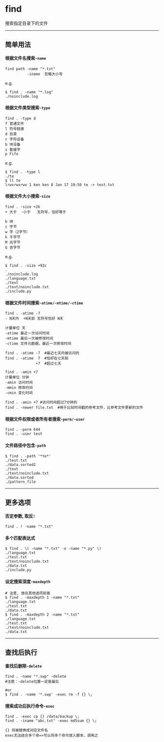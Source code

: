# find


搜索指定目录下的文件

--------------------------------


## 简单用法


#### 根据文件名搜索`-name`
```
find path -name "*.txt"
          -iname  忽略大小写
```

e.g.

```
$ find . -name "*.log"
./noinclude.log
```

#### 根据文件类型搜索`-type`
```
find . -type d
f 普通文件
l 符号链接
d 目录
c 字符设备
b 块设备
s 套接字
p Fifo
```

e.g.
```
$ find . -type l
./te
$ ll te
lrwxrwxrwx 1 ken ken 8 Jan 17 19:50 te -> test.txt
```


#### 根据文件大小搜索`-size`

```
find . -size +2k
+ 大于  -小于   无符号，恰好等于

b 块
c 字节
w 字（2字节）
k 千字节
M 兆字节
G 吉字节
```

e.g.
```
$ find . -size +92c
.
./noinclude.log
./language.txt
./text
./text/noinclude.txt
./include.py
```

#### 根据文件时间搜索`-atime/-mtime/-ctime`

```
find . -atime -7
- N天内  +N天前 无符号恰好 N天

计量单位 天
-atime 最近一次访问时间
-mtime 最后一次被修改时间
-ctime 文件元数据，最近一次修改时间

find . -atime -7  #最近七天内被访问的
find . -atime  7  #恰好在七天前
              +7  #超过七天
```


```
find . -amin +7
计量单位 分钟
-amin 访问时间
-mmin 修改时间
-cmin 变化时间

find . -amin +7 #访问时间超过7分钟的
find . -newer file.txt  #用于比较时间戳的参考文件，比参考文件更新的文件

```

#### 根据文件权限或者所有者搜索`-perm/-user`

```
find . -perm 644
find . -user test
```

#### 文件路径中包含`-path`

```
$ find . -path '*te*'
./test.txt
./data.sorted2
./text
./text/noinclude.txt
./data.sorted
./pattern_file
```

--------------------------------

## 更多选项


#### 否定参数, 取反`!`

```
find . ! -name "*.txt"
```

#### 多个匹配表达式
```
$ find . \( -name "*.txt" -o -name "*.py" \)
./language.txt
./test.txt
./text/noinclude.txt
./data.txt
./include.py
```

#### 设定搜索深度`-maxdepth`

```
# 注意, 放在其他选项前面
$ find . -maxdepth 1 -name "*.txt"
./language.txt
./test.txt
./data.txt
$ find . -maxdepth 2 -name "*.txt"
./language.txt
./test.txt
./text/noinclude.txt
./data.txt
```


--------------------------------


## 查找后执行


#### 查找后删除`-delete`

```
find . -name "*.swp" -delete
#注意：-delete位置一定是最后

#or
$ find . -name '*.swp' -exec rm -f {} \;
```



#### 搜索成功后执行命令`-exec`

```
find . -exec cp {} /data/backup \;
find . -iname "abc.txt" -exec md5sum {} \;

{} 将被替换成对应文件名
exec无法结合多个命=>可以将多个命令放入脚本，调用之
```


